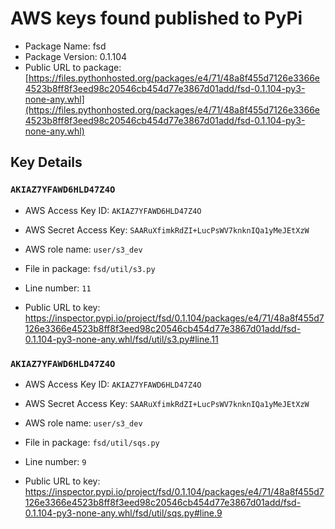 # AWS keys found published to PyPi

* Package Name: fsd
* Package Version: 0.1.104
* Public URL to package: [https://files.pythonhosted.org/packages/e4/71/48a8f455d7126e3366e4523b8ff8f3eed98c20546cb454d77e3867d01add/fsd-0.1.104-py3-none-any.whl](https://files.pythonhosted.org/packages/e4/71/48a8f455d7126e3366e4523b8ff8f3eed98c20546cb454d77e3867d01add/fsd-0.1.104-py3-none-any.whl)

## Key Details

### `AKIAZ7YFAWD6HLD47Z4O`

* AWS Access Key ID: `AKIAZ7YFAWD6HLD47Z4O`
* AWS Secret Access Key: `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` 
* AWS role name: `user/s3_dev`
* File in package: `fsd/util/s3.py`
* Line number: `11`

* Public URL to key: https://inspector.pypi.io/project/fsd/0.1.104/packages/e4/71/48a8f455d7126e3366e4523b8ff8f3eed98c20546cb454d77e3867d01add/fsd-0.1.104-py3-none-any.whl/fsd/util/s3.py#line.11



### `AKIAZ7YFAWD6HLD47Z4O`

* AWS Access Key ID: `AKIAZ7YFAWD6HLD47Z4O`
* AWS Secret Access Key: `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` 
* AWS role name: `user/s3_dev`
* File in package: `fsd/util/sqs.py`
* Line number: `9`

* Public URL to key: https://inspector.pypi.io/project/fsd/0.1.104/packages/e4/71/48a8f455d7126e3366e4523b8ff8f3eed98c20546cb454d77e3867d01add/fsd-0.1.104-py3-none-any.whl/fsd/util/sqs.py#line.9


